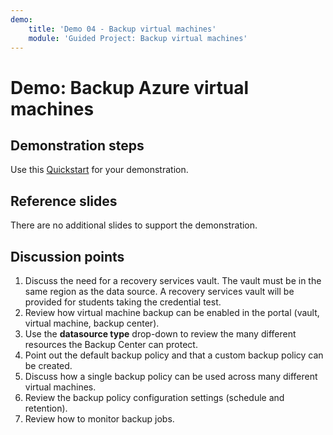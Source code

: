 ```yaml
---
demo:
    title: 'Demo 04 - Backup virtual machines'
    module: 'Guided Project: Backup virtual machines'
---
```


# Demo: Backup Azure virtual machines

## Demonstration steps

Use this [Quickstart](https://learn.microsoft.com/azure/backup/quick-backup-vm-portal) for your demonstration. 

## Reference slides

There are no additional slides to support the demonstration. 

## Discussion points

1. Discuss the need for a recovery services vault. The vault must be in the same region as the data source. A recovery services vault will be provided for students taking the credential test.
2. Review how virtual machine backup can be enabled in the portal (vault, virtual machine, backup center).
3. Use the **datasource type** drop-down to review the many different resources the Backup Center can protect.
4. Point out the default backup policy and that a custom backup policy can be created.
5. Discuss how a single backup policy can be used across many different virtual machines.
6. Review the backup policy configuration settings (schedule and retention).
7. Review how to monitor backup jobs. 
